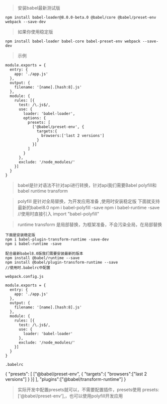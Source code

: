 
> 安装babel最新测试版

    npm install babel-loader@8.0.0-beta.0 @babel/core @babel/preset-env webpack --save-dev

> 如果你使用稳定版
    
    npm install babel-loader babel-core babel-preset-env webpack --save-dev

> 示例

    module.exports = {
      entry: {
        app: './app.js'
      },
      output: {
        filename: '[name].[hash:8].js'
      },
      module: {
        rules: [{
          test: /\.js$/,
          use: {
            loader: 'babel-loader',
            options: {
              presets: [
                ['@babel/preset-env', {
                  targets:{
                    browsers:['last 2 versions']
                  }
                }]
              ]
            }
          },
          exclude: '/node_modules/'
        }]
      }
    }

> babel是针对语法不针对api进行转换，针对api我们需要Babel polyfill和babel runtime transform

> polyfill 是针对全局替换，为开发应用准备 ,使用时安装稳定版 
    下面就支持最新的babel8.0
    npm i babel-polyfill -save
    npm i babel-runtime -save
    //使用时直接引入
    import "babel-polyfill"

> runtime transform 是局部替换，为框架准备，不会污染全局，在局部替换

    下面是安装稳定版
    npm i babel-plugin-transform-runtime -save-dev
    npm i babel-runtime -save

    配合最新babel8.0版我们需要安装最新的版本
    npm install @babel/runtime --save
    npm install @babel/plugin-transform-runtime --save
    //使用时.babelrc中配置

    webpack.config.js

    module.exports = {
      entry: {
        app: './app.js'
      },
      output: {
        filename: '[name].[hash:8].js'
      },
      module: {
        rules: [{
          test: /\.js$/,
          use: {
            loader: 'babel-loader'
          },
          exclude: '/node_modules/'
        }]
      }
    }

    .babelrc

  {
      "presets": [
        ["@babel/preset-env", {
          "targets":{
            "browsers":["last 2 versions"]
          }
        }]
      ],
      "plugins":["@babel/transform-runtime"]
    }

> 实际开发中配置presets就可以，不需要配置插件，presets使用  presets: ['@babel/preset-env'],，也可以使用polyfill开发应用